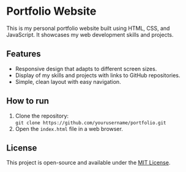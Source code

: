 # Portfolio Website

This is my personal portfolio website built using HTML, CSS, and JavaScript. It showcases my web development skills and projects.

## Features
- Responsive design that adapts to different screen sizes.
- Display of my skills and projects with links to GitHub repositories.
- Simple, clean layout with easy navigation.

## How to run
1. Clone the repository:  
   `git clone https://github.com/yourusername/portfolio.git`
2. Open the `index.html` file in a web browser.

## License
This project is open-source and available under the [MIT License](LICENSE).
